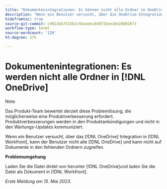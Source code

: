 ```yaml
---
title: "Dokumentenintegrationen: Es können nicht alle Ordner in OneDrive angezeigt werden."
description: "Wenn ein Benutzer versucht, über die OneDrive-Integration in Workfront auf ein Dokument zuzugreifen, kann er nicht alle OneDrive-Ordner sehen und nicht auf Dokumente in den fehlenden Ordnern zugreifen."
hidefromtoc: true
source-git-commit: c9922bb751562c56aae4c049732ee18e280026f3
workflow-type: tm+mt
source-wordcount: '120'
ht-degree: 27%

---
```



# Dokumentenintegrationen: Es werden nicht alle Ordner in [!DNL OneDrive]

>[!NOTE]
>
>Das Produkt-Team bewertet derzeit diese Problemlösung, die möglicherweise eine Produktverbesserung erfordert. Produktverbesserungen werden in den Produktankündigungen und nicht in den Wartungs-Updates kommuniziert.

Wenn ein Benutzer versucht, über das [!DNL OneDrive] Integration in [!DNL Workfront], kann der Benutzer nicht alle [!DNL OneDrive] und kann nicht auf Dokumente in den fehlenden Ordnern zugreifen.

**Problemumgehung**

Laden Sie die Datei direkt von herunter [!DNL OneDrive]und laden Sie die Datei als Dokument in [!DNL Workfront].

_Erste Meldung am 15. Mai 2023._

